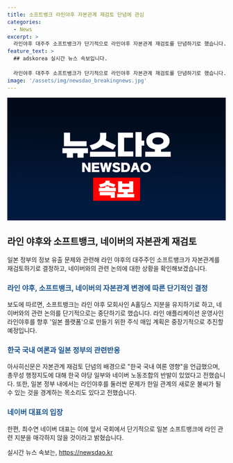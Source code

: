 ```yaml
---
title: 소프트뱅크 라인야후 자본관계 재검토 단념에 관심
categories:
  - News
excerpt: >
  라인야후 대주주 소프트뱅크가 단기적으로 라인야후 자본관계 재검토를 단념하기로 했습니다. 네이버와 50%씩 지분 유지 약속하며, 일본 정부와의 이익 충돌을 극복하기로 했습니다. 또한, 네이버 대표가 일본 소프트뱅크에 라인 관련 지분을 매각하지 않을 것이라고 밝혔으며, 한일 관계의 새로운 불씨가 되는 것을 경계하는 목소리도 있다고 전했습니다.
feature_text: >
  ## adskorea 실시간 뉴스 속보입니다.

  라인야후 대주주 소프트뱅크가 단기적으로 라인야후 자본관계 재검토를 단념하기로 했습니다. 네이버와 50%씩 지분 유지 약속하며, 일본 정부와의 이익 충돌을 극복하기로 했습니다. 또한, 네이버 대표가 일본 소프트뱅크에 라인 관련 지분을 매각하지 않을 것이라고 밝혔으며, 한일 관계의 새로운 불씨가 되는 것을 경계하는 목소리도 있다고 전했습니다.
image: '/assets/img/newsdao_breakingnews.jpg'
---
```


<p><img src="/assets/img/newsdao_breakingnews.jpg" alt="adskorea 속보" /></p>

<h2 data-ke-size="size26">라인 야후와 소프트뱅크, 네이버의 자본관계 재검토</h2>

<p data-ke-size="size16">일본 정부의 정보 유출 문제와 관련해 라인 야후의 대주주인 소프트뱅크가 자본관계를 재검토하기로 결정하고, 네이버와의 관련 논의에 대한 상황을 확인해보겠습니다.</p>

<h3><b><span style="color: #1a5490;">라인 야후, 소프트뱅크, 네이버의 자본관계 변경에 따른 단기적인 결정</span></b></h3>

<p data-ke-size="size16">보도에 따르면, 소프트뱅크는 라인 야후 모회사인 A홀딩스 지분을 유지하기로 하고, 네이버와의 관련 논의를 단기적으로는 중단하기로 했습니다. 라인 애플리케이션 운영사인 라인야후를 향후 '일본 플랫폼'으로 만들기 위한 주식 매입 계획은 중장기적으로 추진할 예정입니다.</p>

<h3><b><span style="color: #1a5490;">한국 국내 여론과 일본 정부의 관련반응</span></b></h3>

<p data-ke-size="size16">아사히신문은 자본관계 재검토 단념의 배경으로 "한국 국내 여론 영향"을 언급했으며, 총무성 행정지도에 대해 한국 야당 일부와 네이버 노동조합의 반발이 있었다고 전했습니다. 또한, 일본 정부 내에서는 라인야후를 둘러싼 문제가 한일 관계의 새로운 불씨가 될 수 있는 것을 경계하는 목소리도 있다고 전했습니다.</p>

<h3><b><span style="color: #1a5490;">네이버 대표의 입장</span></b></h3>

<p data-ke-size="size16">한편, 최수연 네이버 대표는 이에 앞서 국회에서 단기적으로 일본 소프트뱅크에 라인 관련 지분을 매각하지 않을 것이라고 밝혔습니다.</p>
실시간 뉴스 속보는, <a href="https://newsdao.kr" rel="dofollow">https://newsdao.kr</a>


